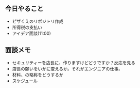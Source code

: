 ## 今日やること
- ピザくえのリポジトリ作成
- 所得税の支払い
- アイデア面談(11:00)

## 面談メモ
- セキュリティーを店長に、作りますけどどうですか？反応を見る
- 店長の願いをいかに変えるか。それがエンジニアの仕事。
- 材料、の略称をどうするか
- スケジュール


